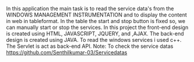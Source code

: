 In this application the main task is to read the service data's from the WINDOWS MANAGEMENT INSTRUMENTATION and to display the content in web in tableformat. In the table
the start and stop button is fixed so, we can manually start or stop the services. In this project the front-end design is created using HTML, JAVASCRIPT, JQUERY, and ,AJAX.
The back-end design is created using JAVA. To read the windows services i used c++. The Servlet is act as back-end API.
Note: To check the service datas
 https://github.com/Senthilkumar-03/Servicedatas
